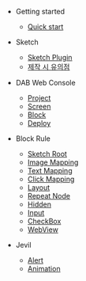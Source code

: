 - Getting started

  - [Quick start](quickstart.md)

- Sketch 
  - [Sketch Plugin](configuration.md)
  - [제작 시 유의점](configuration.md)

- DAB Web Console
  - [Project](target.md)
  - [Screen](screen.md)
  - [Block](block.md)
  - [Deploy](emoji.md)

- Block Rule

  - [Sketch Root](sketch-root.md)
  - [Image Mapping](pwa.md)
  - [Text Mapping](target.md)
  - [Click Mapping](target.md)
  - [Layout](target.md)
  - [Repeat Node](repeat-rule.md)
  - [Hidden](target.md)
  - [Input](target.md)
  - [CheckBox](target.md)
  - [WebView](target.md)

- Jevil
  - [Alert](alert.md)
  - [Animation](helpers.md)



